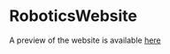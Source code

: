 # RoboticsWebsite

A preview of the website is available [here](http://andover-robotics.github.io/RoboticsWebsite/)